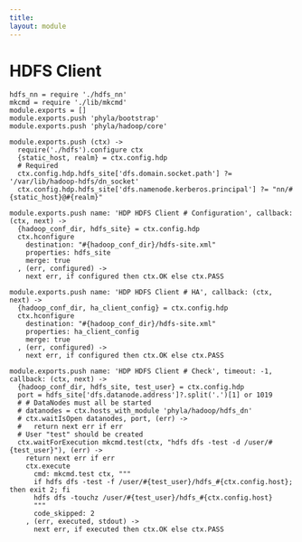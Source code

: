 ```yaml
---
title: 
layout: module
---
```


# HDFS Client

    hdfs_nn = require './hdfs_nn'
    mkcmd = require './lib/mkcmd'
    module.exports = []
    module.exports.push 'phyla/bootstrap'
    module.exports.push 'phyla/hadoop/core'

    module.exports.push (ctx) ->
      require('./hdfs').configure ctx
      {static_host, realm} = ctx.config.hdp
      # Required
      ctx.config.hdp.hdfs_site['dfs.domain.socket.path'] ?= '/var/lib/hadoop-hdfs/dn_socket'
      ctx.config.hdp.hdfs_site['dfs.namenode.kerberos.principal'] ?= "nn/#{static_host}@#{realm}"

    module.exports.push name: 'HDP HDFS Client # Configuration', callback: (ctx, next) ->
      {hadoop_conf_dir, hdfs_site} = ctx.config.hdp
      ctx.hconfigure
        destination: "#{hadoop_conf_dir}/hdfs-site.xml"
        properties: hdfs_site
        merge: true
      , (err, configured) ->
        next err, if configured then ctx.OK else ctx.PASS

    module.exports.push name: 'HDP HDFS Client # HA', callback: (ctx, next) ->
      {hadoop_conf_dir, ha_client_config} = ctx.config.hdp
      ctx.hconfigure
        destination: "#{hadoop_conf_dir}/hdfs-site.xml"
        properties: ha_client_config
        merge: true
      , (err, configured) ->
        next err, if configured then ctx.OK else ctx.PASS

    module.exports.push name: 'HDP HDFS Client # Check', timeout: -1, callback: (ctx, next) ->
      {hadoop_conf_dir, hdfs_site, test_user} = ctx.config.hdp
      port = hdfs_site['dfs.datanode.address']?.split('.')[1] or 1019
      # # DataNodes must all be started
      # datanodes = ctx.hosts_with_module 'phyla/hadoop/hdfs_dn'
      # ctx.waitIsOpen datanodes, port, (err) ->
      #   return next err if err
      # User "test" should be created
      ctx.waitForExecution mkcmd.test(ctx, "hdfs dfs -test -d /user/#{test_user}"), (err) ->
        return next err if err
        ctx.execute
          cmd: mkcmd.test ctx, """
          if hdfs dfs -test -f /user/#{test_user}/hdfs_#{ctx.config.host}; then exit 2; fi
          hdfs dfs -touchz /user/#{test_user}/hdfs_#{ctx.config.host}
          """
          code_skipped: 2
        , (err, executed, stdout) ->
          next err, if executed then ctx.OK else ctx.PASS


